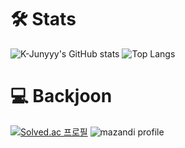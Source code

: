 <!-- ![header](https://capsule-render.vercel.app/api?type=slice&color=0:00ffff,50:9932cc,100:ff009f&height=300&section=header&text=0xc0de1dea&fontSize=77) --> 

# 🛠 Stats
![K-Junyyy's GitHub stats](https://github-readme-stats.vercel.app/api?username=K-Junyyy&show_icons=true&theme=highcontrast)
![Top Langs](https://github-readme-stats.vercel.app/api/top-langs/?username=0xc0de1dea&theme=tokyonight)

# 💻 Backjoon
[![Solved.ac
프로필](http://mazassumnida.wtf/api/v2/generate_badge?boj=0xc0de1dea)](https://solved.ac/0xc0de1dea)
![mazandi profile](http://mazandi.herokuapp.com/api?handle=0xc0de1dea&theme=warm)
